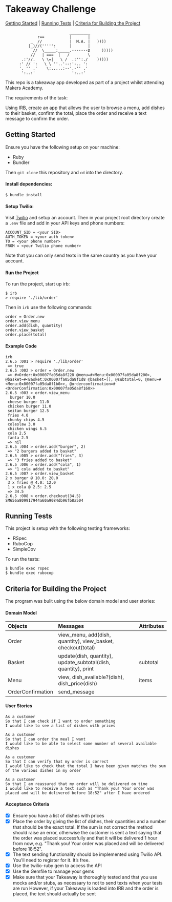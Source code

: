 Takeaway Challenge
==================

[Getting Started](#getting-started) | [Running Tests](#running-tests) | [Criteria for Building the Project](#criteria-for-building-the-project)

```
                            _________
              r==           |       |
           _  //            |  M.A. |   ))))
          |_)//(''''':      |       |
            //  \_____:_____.-------D     )))))
           //   | ===  |   /        \
       .:'//.   \ \=|   \ /  .:'':./    )))))
      :' // ':   \ \ ''..'--:'-.. ':
      '. '' .'    \:.....:--'.-'' .'
       ':..:'                ':..:'

 ```

This repo is a takeaway app developed as part of a project whilst attending Makers Academy.

The requirements of the task:

Using IRB, create an app that allows the user to browse a menu, add dishes to their basket, confirm the total, place the order and receive a text message to confirm the order.

## Getting Started

Ensure you have the following setup on your machine:
- Ruby
- Bundler

Then `git clone` this repository and `cd` into the directory.

#### Install dependencies:

```
$ bundle install
```

#### Setup Twilio:

Visit [Twilio](twilio.com) and setup an account. Then in your project root directory create a `.env` file and add in your API keys and phone numbers:

```
ACCOUNT_SID = <your SID>
AUTH_TOKEN = <your auth token>
TO = <your phone number>
FROM = <your Twilio phone number>
```
Note that you can only send texts in the same country as you have your account.

#### Run the Project

To run the project, start up irb:

```
$ irb
> require './lib/order'
```

Then in `irb` use the following commands:
```
order = Order.new
order.view_menu
order.add(dish, quantity)
order.view_basket
order.place(total)
```


#### Example Code
```
irb
2.6.5 :001 > require './lib/order'
 => true
2.6.5 :002 > order = Order.new
 => #<Order:0x00007fa05da8f228 @menu=#<Menu:0x00007fa05da8f200>, @basket=#<Basket:0x00007fa05da8f1d8 @basket=[], @subtotal=0, @menu=#<Menu:0x00007fa05da8f1b0>>, @orderconfirmation=#<OrderConfirmation:0x00007fa05da8f160>>
2.6.5 :003 > order.view_menu
  burger 10.0
 cheese burger 11.0
 chicken burger 11.0
 seitan burger 12.5
 fries 4.0
 chunky chips 4.5
 coleslaw 3.0
 chicken wings 6.5
 cola 2.5
 fanta 2.5
 => nil
2.6.5 :004 > order.add("burger", 2)
 => "2 burgers added to basket"
2.6.5 :005 > order.add("fries", 3)
 => "3 fries added to basket"
2.6.5 :006 > order.add("cola", 1)
 => "1 cola added to basket"
2.6.5 :007 > order.view_basket
2 x burger @ 10.0: 20.0
 3 x fries @ 4.0: 12.0
 1 x cola @ 2.5: 2.5
 => 34.5
2.6.5 :008 > order.checkout(34.5)
SM656a809917944a60a9084db96fb8a504
 ```

## Running Tests

This project is setup with the following testing frameworks:

- RSpec
- RuboCop
- SimpleCov

To run the tests:
```
$ bundle exec rspec
$ bundle exec rubocop
```

## Criteria for Building the Project

The program was bulit using the below domain model and user stories:

#### Domain Model

|  Objects | Messages  | Attributes |
|:---|:---|:---|
| Order | view_menu, add(dish, quantity), view_basket, checkout(total) | |
| Basket | update(dish, quantity), update_subtotal(dish, quantity), print | subtotal |
| Menu | view, dish_available?(dish), dish_price(dish) | items |
| OrderConfirmation | send_message | |

#### User Stories
```
As a customer
So that I can check if I want to order something
I would like to see a list of dishes with prices

As a customer
So that I can order the meal I want
I would like to be able to select some number of several available dishes

As a customer
So that I can verify that my order is correct
I would like to check that the total I have been given matches the sum of the various dishes in my order

As a customer
So that I am reassured that my order will be delivered on time
I would like to receive a text such as "Thank you! Your order was placed and will be delivered before 18:52" after I have ordered
```

#### Acceptance Criteria

- [x] Ensure you have a list of dishes with prices
- [x] Place the order by giving the list of dishes, their quantities and a number that should be the exact total. If the sum is not correct the method should raise an error, otherwise the customer is sent a text saying that the order was placed successfully and that it will be delivered 1 hour from now, e.g. "Thank you! Your order was placed and will be delivered before 18:52".
- [x] The text sending functionality should be implemented using Twilio API. You'll need to register for it. It’s free.
- [x] Use the twilio-ruby gem to access the API
- [x] Use the Gemfile to manage your gems
- [x] Make sure that your Takeaway is thoroughly tested and that you use mocks and/or stubs, as necessary to not to send texts when your tests are run
However, if your Takeaway is loaded into IRB and the order is placed, the text should actually be sent
